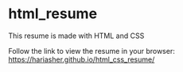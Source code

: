 # html_resume
This resume is made with HTML and CSS

Follow the link to view the resume in your browser: https://hariasher.github.io/html_css_resume/
